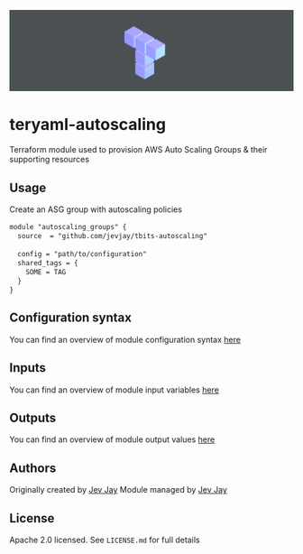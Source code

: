 ![teryaml logo](./img/tbits-logo.png)

# teryaml-autoscaling
Terraform module used to provision AWS Auto Scaling Groups &amp; their supporting resources

## Usage

Create an ASG group with autoscaling policies

```hcl
module "autoscaling_groups" {
  source  = "github.com/jevjay/tbits-autoscaling"

  config = "path/to/configuration"
  shared_tags = {
    SOME = TAG
  }
}
```

## Configuration syntax

You can find an overview of module configuration syntax [here](docs/configuration.md)

## Inputs

You can find an overview of module input variables [here](docs/in.md)

## Outputs

You can find an overview of module output values [here](docs/out.md)

## Authors

Originally created by [Jev Jay](https://github.com/jevjay)
Module managed by [Jev Jay](https://github.com/jevjay)

## License

Apache 2.0 licensed. See `LICENSE.md` for full details
